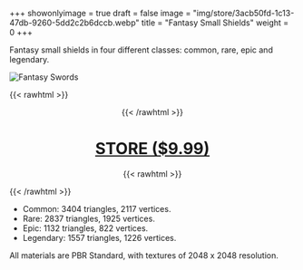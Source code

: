 +++
showonlyimage = true
draft = false
image = "img/store/3acb50fd-1c13-47db-9260-5dd2c2b6dccb.webp"
title = "Fantasy Small Shields"
weight = 0
+++

Fantasy small shields in four different classes: common, rare, epic and legendary.
<!--more-->

![Fantasy Swords](/img/store/3acb50fd-1c13-47db-9260-5dd2c2b6dccb.webp)

{{< rawhtml >}}<center>{{< /rawhtml >}}
# [STORE ($9.99)](https://assetstore.unity.com/packages/3d/props/weapons/fantasy-small-shields-246278)
{{< rawhtml >}}</center>{{< /rawhtml >}}

* Common: 3404 triangles, 2117 vertices.
* Rare: 2837 triangles, 1925 vertices.
* Epic: 1132 triangles, 822 vertices.
* Legendary: 1557 triangles, 1226 vertices.

All materials are PBR Standard, with textures of 2048 x 2048 resolution.